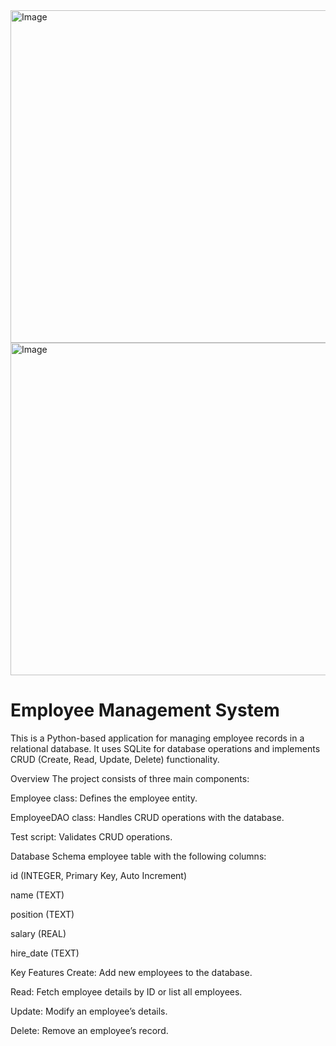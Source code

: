 <img width="532" alt="Image" src="https://github.com/user-attachments/assets/bb84f6fb-b13a-4b8e-be05-efd191130740" />
<img width="532" alt="Image" src="https://github.com/user-attachments/assets/a6604889-a401-47d5-b15b-5b5d63c0c0cb" />



# Employee Management System
This is a Python-based application for managing employee records in a relational database. It uses SQLite for database operations and implements CRUD (Create, Read, Update, Delete) functionality.

Overview
The project consists of three main components:

Employee class: Defines the employee entity.

EmployeeDAO class: Handles CRUD operations with the database.

Test script: Validates CRUD operations.

Database Schema
employee table with the following columns:

id (INTEGER, Primary Key, Auto Increment)

name (TEXT)

position (TEXT)

salary (REAL)

hire_date (TEXT)

Key Features
Create: Add new employees to the database.

Read: Fetch employee details by ID or list all employees.

Update: Modify an employee’s details.

Delete: Remove an employee’s record.
